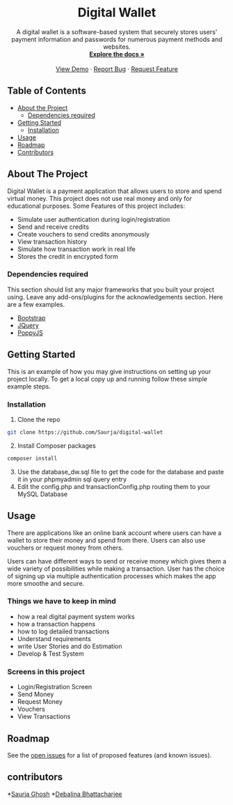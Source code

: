 <!-- PROJECT LOGO -->
<br />
<p align="center">

  <h1 align="center">Digital Wallet</h1>

  <p align="center">
  A digital wallet is a software-based system that securely stores users' payment information and passwords for numerous payment methods and websites.
    <br />
    <a href="https://github.com/Saurja/digital-wallet"><strong>Explore the docs »</strong></a>
    <br />
    <br />
    <a href="https://github.com/Saurja/digital-wallet">View Demo</a>
    ·
    <a href="https://github.com/Saurja/digital-wallet/issues">Report Bug</a>
    ·
    <a href="https://github.com/Saurja/digital-wallet/issues">Request Feature</a>
  </p>
</p>


<!-- TABLE OF CONTENTS -->

## Table of Contents

* [About the Project](#about-the-project)
  * [Dependencies required](#dependencies-required)
* [Getting Started](#getting-started)
  * [Installation](#installation)
* [Usage](#usage)
* [Roadmap](#roadmap)
* [Contributors](#contributors)



<!-- ABOUT THE PROJECT -->

## About The Project

Digital Wallet is a payment application that allows users to store and spend virtual money. This project does not use real money and only for educational purposes.
Some Features of this project includes:
* Simulate user authentication during login/registration
* Send and receive credits
* Create vouchers to send credits anonymously
* View transaction history
* Simulate how transaction work in real life
* Stores the credit in encrypted form

### Dependencies required

This section should list any major frameworks that you built your project using. Leave any add-ons/plugins for the acknowledgements section. Here are a few examples.
* [Bootstrap](https://getbootstrap.com)
* [JQuery](https://jquery.com)
* [PoppyJS](https://apvarun.github.io/poppyjs)



<!-- GETTING STARTED -->

## Getting Started

This is an example of how you may give instructions on setting up your project locally.
To get a local copy up and running follow these simple example steps.


### Installation

1. Clone the repo
```sh
git clone https://github.com/Saurja/digital-wallet
```
2. Install Composer packages
```sh
composer install
```
3. Use the database_dw.sql file to get the code for the database and paste it in your phpmyadmin sql query entry
4. Edit the config.php and transactionConfig.php routing them to your MySQL Database


<!-- USAGE -->

## Usage


There are applications like an online bank account where users can have a wallet to store their money and spend from there. Users can also use vouchers or request money from others.

Users can have different ways to send or receive money which gives them a wide variety of possibilities while making a transaction. User has the choice of signing up via multiple authentication processes which makes the app more smoothe and secure.


### Things we have to keep in mind
* how a real digital payment system works
* how a transaction happens
* how to log detailed transactions
* Understand requirements
* write User Stories and do Estimation
* Develop & Test System

### Screens in this project
* Login/Registration Screen
* Send Money
* Request Money
* Vouchers
* View Transactions


<!-- ROADMAP -->

## Roadmap

See the [open issues](https://github.com/Saurja/digital-wallet/issues) for a list of proposed features (and known issues).

<!--CONTRIBUTORS-->

## contributors
*[Saurja Ghosh](https://github.com/Saurja)
*[Debalina Bhattacharjee](https://github.com/Debalina-B)
